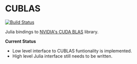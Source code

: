 # CUBLAS

[![Build Status](https://travis-ci.org/JuliaGPU/CUBLAS.jl.svg?branch=master)](https://travis-ci.org/JuliaGPU/CUBLAS.jl)

Julia bindings to [NVIDIA's CUDA BLAS](http://docs.nvidia.com/cuda/cublas/#axzz3QuWcFxvY) library.

**Current Status**
* Low level interface to CUBLAS funtionality is implemented.
* High level Julia interface still needs to be written.
